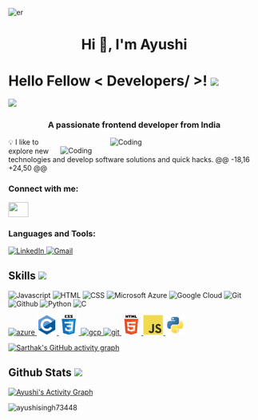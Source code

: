 ![er](https://user-images.githubusercontent.com/85859444/146250653-54e1bc81-a073-4d15-8af6-540e844c4242.PNG)


<h1 align="center">Hi 👋, I'm Ayushi</h1>
<h1> Hello Fellow < Developers/ >! <img src = "https://raw.githubusercontent.com/MartinHeinz/MartinHeinz/master/wave.gif" width = 30px> </h1>
<p align='center'>
</p>

<p>
  <a href="https://github.com/DenverCoder1/readme-typing-svg"><img src="https://readme-typing-svg.herokuapp.com?&font=IBM+Plex+Sans&color=abcdef&size=20&lines=Welcome+to+my+GitHub+Profile!;I'm+a+Frontend+Developer;I'm+a+Computer+Science+engineer" /></a>
</p>

<h3 align="center">A passionate frontend developer from India</h3>

<img align="right" alt="Coding" width="300" src="https://user-images.githubusercontent.com/85859444/151022916-154bc7cf-adef-4390-821a-165ee88c6b8b.gif">
<img align="right" alt="Coding" width="400" src="https://github.com/Adam-pw/Adam-pw/blob/main/animation_500_kxa883sd.gif">


💡  I like to explore new technologies and develop software solutions and quick hacks.
@@ -18,16 +24,50 @@


<h3 align="left">Connect with me:</h3>
<p align="left">
<a href="https://linkedin.com/in/www.linkedin.com/in/ayushi-singh-568057210/" target="blank"><img align="center" src="https://raw.githubusercontent.com/rahuldkjain/github-profile-readme-generator/master/src/images/icons/Social/linked-in-alt.svg" alt="" height="30" width="40" /></a>
</p>

<h3 align="left">Languages and Tools:</h3>

<a href="https://linkedin.com/in/www.linkedin.com/in/ayushi-singh-568057210/" target="_blank">
    <img alt="LinkedIn" src="https://img.shields.io/badge/Gmail-red?style=for-the-badge&logo=linkedin&logoColor=white">
  </a> 

<a href="ayushisingh73448@gmail.com" target="_blank">
    <img alt="Gmail" src="https://img.shields.io/badge/LinkedIn-0077B5?style=for-the-badge&logo=linkedin&logoColor=white">
  </a> 

<h2> Skills <img src = "https://media2.giphy.com/media/QssGEmpkyEOhBCb7e1/giphy.gif?cid=ecf05e47a0n3gi1bfqntqmob8g9aid1oyj2wr3ds3mg700bl&rid=giphy.gif" width = 32px> </h2>
 <p>
 <a>
    <img alt="Javascript" src="https://img.shields.io/badge/-JavaScript-yellow?style=for-the-badge&logo=javascript&logoColor=white">

  </a>
  <a>
    <img alt="HTML" src="https://img.shields.io/badge/-HTML5-E34F26?style=for-the-badge&logo=HTML&logoColor=white">

   <a>
    <img alt="CSS" src="https://img.shields.io/badge/-CSS3-1572B6?style=for-the-badge&logo=CSS&logoColor=white">
  </a>
    <a>
    <img alt="Microsoft Azure" src="https://img.shields.io/badge/Microsoft%20Azure-232F7E?style=for-the-badge&logo=microsoftazure&logoColor=white">
  </a>
     <a>
    <img alt="Google Cloud" src="https://img.shields.io/badge/Google%20Cloud-green?style=for-the-badge&logo=googleclod&logoColor=white">
   <a>
    <img alt="Git" src="https://img.shields.io/badge/-Git-red?style=for-the-badge&logo=git&logoColor=white">
   </a>
    <a>
    <img alt="Github" src="https://img.shields.io/badge/-GitHub-brown?style=for-the-badge&logo=github&logoColor=white">
  </a>
      <a>
    <img alt="Python" src="https://img.shields.io/badge/Python-3776AB?style=for-the-badge&logo=python&logoColor=white">
  </a>
       <a>
    <img alt="C" src="https://img.shields.io/badge/-C-orange?style=for-the-badge&logo=C&logoColor=white">
  </a>
  </p>
<p align="left"> <a href="https://azure.microsoft.com/en-in/" target="_blank" rel="noreferrer"> <img src="https://www.vectorlogo.zone/logos/microsoft_azure/microsoft_azure-icon.svg" alt="azure" width="40" height="40"/> </a> <a href="https://www.cprogramming.com/" target="_blank" rel="noreferrer"> <img src="https://raw.githubusercontent.com/devicons/devicon/master/icons/c/c-original.svg" alt="c" width="40" height="40"/> </a> <a href="https://www.w3schools.com/css/" target="_blank" rel="noreferrer"> <img src="https://raw.githubusercontent.com/devicons/devicon/master/icons/css3/css3-original-wordmark.svg" alt="css3" width="40" height="40"/> </a> <a href="https://cloud.google.com" target="_blank" rel="noreferrer"> <img src="https://www.vectorlogo.zone/logos/google_cloud/google_cloud-icon.svg" alt="gcp" width="40" height="40"/> </a> <a href="https://git-scm.com/" target="_blank" rel="noreferrer"> <img src="https://www.vectorlogo.zone/logos/git-scm/git-scm-icon.svg" alt="git" width="40" height="40"/> </a> <a href="https://www.w3.org/html/" target="_blank" rel="noreferrer"> <img src="https://raw.githubusercontent.com/devicons/devicon/master/icons/html5/html5-original-wordmark.svg" alt="html5" width="40" height="40"/> </a> <a href="https://developer.mozilla.org/en-US/docs/Web/JavaScript" target="_blank" rel="noreferrer"> <img src="https://raw.githubusercontent.com/devicons/devicon/master/icons/javascript/javascript-original.svg" alt="javascript" width="40" height="40"/> </a> <a href="https://www.python.org" target="_blank" rel="noreferrer"> <img src="https://raw.githubusercontent.com/devicons/devicon/master/icons/python/python-original.svg" alt="python" width="40" height="40"/> </a> </p>


[![Sarthak's GitHub activity graph](https://activity-graph.herokuapp.com/graph?username=ayushisingh73448&&theme=xcode)](https://github.com/ayushisingh73448)

<h2> Github Stats  <img src = "https://i.pinimg.com/originals/65/c4/f4/65c4f452571be1261e9c623f7da488ac.gif" width = 35px> </h2>
 
  <a href="https://github.com/aastha12"><img alt="Ayushi's Activity Graph" src="https://activity-graph.herokuapp.com/graph?username=ayushi73448&custom_title=Ayushi's%20Contribution%20Graph&theme=react-dark" /></a>

<p><img align="left" src="https://github-readme-stats.vercel.app/api/top-langs?username=ayushisingh73448&show_icons=true&locale=en&layout=compact&theme=tokyonight" alt="ayushisingh73448" /></p>
